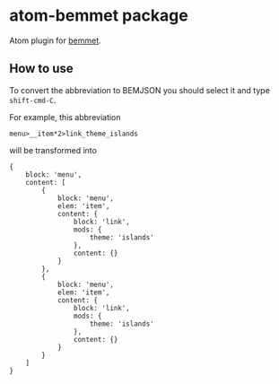 # atom-bemmet package

Atom plugin for [bemmet](https://github.com/tadatuta/bemmet).

## How to use

To convert the abbreviation to BEMJSON you should select it and type `shift-cmd-C`.

For example, this abbreviation

```
menu>__item*2>link_theme_islands
```

will be transformed into

```
{
    block: 'menu',
    content: [
        {
            block: 'menu',
            elem: 'item',
            content: {
                block: 'link',
                mods: {
                    theme: 'islands'
                },
                content: {}
            }
        },
        {
            block: 'menu',
            elem: 'item',
            content: {
                block: 'link',
                mods: {
                    theme: 'islands'
                },
                content: {}
            }
        }
    ]
}
```
